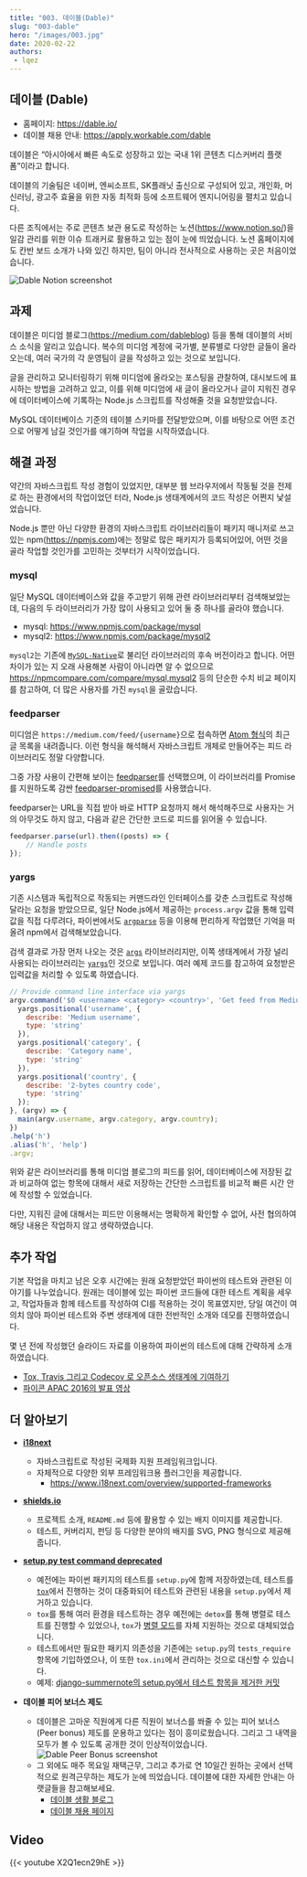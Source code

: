 ```yaml
---
title: "003. 데이블(Dable)"
slug: "003-dable"
hero: "/images/003.jpg"
date: 2020-02-22
authors:
 - lqez
---
```


## 데이블 (Dable)

 - 홈페이지: <https://dable.io/>
 - 데이블 채용 안내: <https://apply.workable.com/dable>

데이블은 “아시아에서 빠른 속도로 성장하고 있는 국내 1위 콘텐츠 디스커버리 플랫폼”이라고 합니다.

데이블의 기술팀은 네이버, 엔씨소프트, SK플래닛 출신으로 구성되어 있고, 개인화, 머신러닝, 광고주 효율을 위한 자동 최적화 등에 소프트웨어 엔지니어링을 펼치고 있습니다.

다른 조직에서는 주로 콘텐츠 보관 용도로 작성하는 노션(<https://www.notion.so/>)을 일감 관리를 위한 이슈 트래커로 활용하고 있는 점이 눈에 띄었습니다. 노션 홈페이지에도 칸반 보드 소개가 나와 있긴 하지만, 팀이 아니라 전사적으로 사용하는 곳은 처음이었습니다.

![Dable Notion screenshot](/images/003/dable-notion.png "데이블 제공 노션 스크린샷")

## 과제

데이블은 미디엄 블로그(<https://medium.com/dableblog>) 등을 통해 데이블의 서비스 소식을 알리고 있습니다. 복수의 미디엄 계정에 국가별, 분류별로 다양한 글들이 올라오는데, 여러 국가의 각 운영팀이 글을 작성하고 있는 것으로 보입니다.

글을 관리하고 모니터링하기 위해 미디엄에 올라오는 포스팅을 관찰하여, 대시보드에 표시하는 방법을 고려하고 있고, 이를 위해 미디엄에 새 글이 올라오거나 글이 지워진 경우에 데이터베이스에 기록하는 Node.js 스크립트를 작성해줄 것을 요청받았습니다.

MySQL 데이터베이스 기준의 테이블 스키마를 전달받았으며, 이를 바탕으로 어떤 조건으로 어떻게 남길 것인가를 얘기하며 작업을 시작하였습니다.

## 해결 과정

약간의 자바스크립트 작성 경험이 있었지만, 대부분 웹 브라우저에서 작동될 것을 전제로 하는 환경에서의 작업이었던 터라, Node.js 생태계에서의 코드 작성은 어쩐지 낯설었습니다.

Node.js 뿐만 아닌 다양한 환경의 자바스크립트 라이브러리들이 패키지 매니저로 쓰고 있는 npm(<https://npmjs.com>)에는 정말로 많은 패키지가 등록되어있어, 어떤 것을 골라 작업할 것인가를 고민하는 것부터가 시작이었습니다.

### mysql

일단 MySQL 데이터베이스와 값을 주고받기 위해 관련 라이브러리부터 검색해보았는데, 다음의 두 라이브러리가 가장 많이 사용되고 있어 둘 중 하나를 골라야 했습니다.

 - mysql: <https://www.npmjs.com/package/mysql>
 - mysql2: <https://www.npmjs.com/package/mysql2>

`mysql2`는 기존에 [`MySQL-Native`](https://github.com/sidorares/nodejs-mysql-native)로 불리던 라이브러리의 후속 버전이라고 합니다. 어떤 차이가 있는 지 오래 사용해본 사람이 아니라면 알 수 없으므로 <https://npmcompare.com/compare/mysql,mysql2> 등의 단순한 수치 비교 페이지를 참고하여, 더 많은 사용자를 가진 `mysql`을 골랐습니다.

### feedparser

미디엄은 `https://medium.com/feed/{username}`으로 접속하면 [Atom 형식](https://en.wikipedia.org/wiki/Atom_(Web_standard))의 최근 글 목록을 내려줍니다. 이런 형식을 해석해서 자바스크립트 개체로 만들어주는 피드 라이브러리도 정말 다양합니다.

그중 가장 사용이 간편해 보이는 [feedparser](https://www.npmjs.com/package/feedparser)를 선택했으며, 이 라이브러리를 Promise를 지원하도록 감싼 [feedparser-promised](https://www.npmjs.com/package/feedparser-promised)를 사용했습니다.

feedparser는 URL을 직접 받아 바로 HTTP 요청까지 해서 해석해주므로 사용자는 거의 아무것도 하지 않고, 다음과 같은 간단한 코드로 피드를 읽어올 수 있습니다.

```javascript
feedparser.parse(url).then((posts) => {
    // Handle posts
});
```

### yargs

기존 시스템과 독립적으로 작동되는 커맨드라인 인터페이스를 갖춘 스크립트로 작성해달라는 요청을 받았으므로, 일단 Node.js에서 제공하는 `process.argv` 값을 통해 입력값을 직접 다루려다, 파이썬에서도 [`argparse`](https://docs.python.org/3/library/argparse.html) 등을 이용해 편리하게 작업했던 기억을 떠올려 npm에서 검색해보았습니다.

검색 결과로 가장 먼저 나오는 것은 [`args`](https://www.npmjs.com/package/args) 라이브러리지만, 이쪽 생태계에서 가장 널리 사용되는 라이브러리는 [`yargs`](https://www.npmjs.com/package/yargs)인 것으로 보입니다. 여러 예제 코드를 참고하여 요청받은 입력값을 처리할 수 있도록 하였습니다.

```javascript
// Provide command line interface via yargs
argv.command('$0 <username> <category> <country>', 'Get feed from Medium blog and upsert into MySQL', (yargs) => {
  yargs.positional('username', {
    describe: 'Medium username',
    type: 'string'
  }),
  yargs.positional('category', {
    describe: 'Category name',
    type: 'string'
  }),
  yargs.positional('country', {
    describe: '2-bytes country code',
    type: 'string'
  });
}, (argv) => {
  main(argv.username, argv.category, argv.country);
})
.help('h')
.alias('h', 'help')
.argv;
```

위와 같은 라이브러리를 통해 미디엄 블로그의 피드를 읽어, 데이터베이스에 저장된 값과 비교하여 없는 항목에 대해서 새로 저장하는 간단한 스크립트를 비교적 빠른 시간 안에 작성할 수 있었습니다.

다만, 지워진 글에 대해서는 피드만 이용해서는 명확하게 확인할 수 없어, 사전 협의하여 해당 내용은 작업하지 않고 생략하였습니다.

## 추가 작업

기본 작업을 마치고 남은 오후 시간에는 원래 요청받았던 파이썬의 테스트와 관련된 이야기를 나누었습니다. 원래는 데이블에 있는 파이썬 코드들에 대한 테스트 계획을 세우고, 작업자들과 함께 테스트를 작성하여 CI를 적용하는 것이 목표였지만, 당일 여건이 여의치 않아 파이썬 테스트와 주변 생태계에 대한 전반적인 소개와 데모를 진행하였습니다.

몇 년 전에 작성했던 슬라이드 자료를 이용하여 파이썬의 테스트에 대해 간략하게 소개하였습니다.

 - [Tox, Travis 그리고 Codecov 로 오픈소스 생태계에 기여하기](https://www.slideshare.net/lqez/tox-travis-codecov-67523447)
 - [파이콘 APAC 2016의 발표 영상](https://www.youtube.com/watch?v=cJViQvZqLII)

## 더 알아보기

 - **[i18next](https://www.i18next.com/)**
   - 자바스크립트로 작성된 국제화 지원 프레임워크입니다.
   - 자체적으로 다양한 외부 프레임워크용 플러그인을 제공합니다.
     - <https://www.i18next.com/overview/supported-frameworks>

 - **[shields.io](https://shields.io/)**
   - 프로젝트 소개, `README.md` 등에 활용할 수 있는 배지 이미지를 제공합니다.
   - 테스트, 커버리지, 펀딩 등 다양한 분야의 배지를 SVG, PNG 형식으로 제공해줍니다.

 - **[setup.py test command deprecated](https://github.com/pypa/setuptools/issues/1684)**
   - 예전에는 파이썬 패키지의 테스트를 `setup.py`에 함께 저장하였는데, 테스트를 [`tox`](https://tox.readthedocs.io/en/latest/)에서 진행하는 것이 대중화되어 테스트와 관련된 내용을 `setup.py`에서 제거하고 있습니다.
   - `tox`를 통해 여러 환경을 테스트하는 경우 예전에는 `detox`를 통해 병렬로 테스트를 진행할 수 있었으나, `tox`가 [병렬 모드](https://tox.readthedocs.io/en/latest/example/basic.html#parallel-mode)를 자체 지원하는 것으로 대체되었습니다.
   - 테스트에서만 필요한 패키지 의존성을 기존에는 `setup.py`의 `tests_require` 항목에 기입하였으나, 이 또한 `tox.ini`에서 관리하는 것으로 대신할 수 있습니다.
   - 예제: [django-summernote의 setup.py에서 테스트 항목을 제거한 커밋](https://github.com/summernote/django-summernote/commit/3d44a3ab1758a1a412e9f582bf71be9ec31ee547)

 - **데이블 피어 보너스 제도**
   - 데이블은 고마운 직원에게 다른 직원이 보너스를 쏴줄 수 있는 피어 보너스(Peer bonus) 제도를 운용하고 있다는 점이 흥미로웠습니다. 그리고 그 내역을 모두가 볼 수 있도록 공개한 것이 인상적이었습니다.
   ![Dable Peer Bonus screenshot](/images/003/dable-peer-bonus.png "데이블 제공 피어 보너스 화면")
   - 그 외에도 매주 목요일 재택근무, 그리고 추가로 연 10일간 원하는 곳에서 선택적으로 원격근무하는 제도가 눈에 띄었습니다. 데이블에 대한 자세한 안내는 아랫글들을 참고해보세요.
     - [데이블 생활 블로그](https://blog.naver.com/PostThumbnailList.nhn?blogId=teamdable&from=postList&categoryNo=7&parentCategoryNo=7)
     - [데이블 채용 페이지](https://apply.workable.com/dable)

## Video
{{< youtube X2Q1ecn29hE >}}
